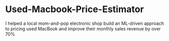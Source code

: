 # Used-Macbook-Price-Estimator
I helped a local mom-and-pop electronic shop build an ML-driven approach to pricing used MacBook and improve their monthly sales revenue by over 70%
